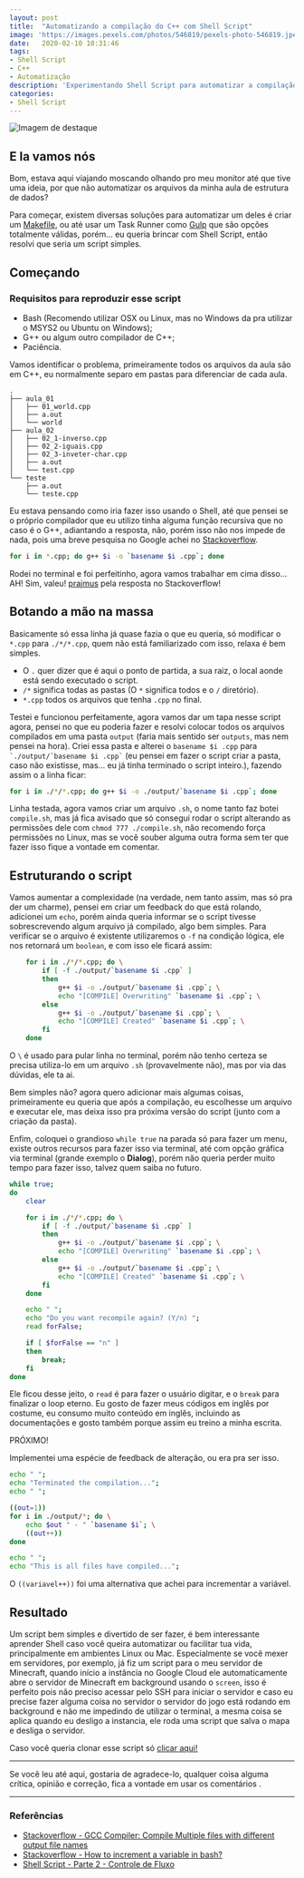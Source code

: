 ```yaml
---
layout: post
title:  "Automatizando a compilação do C++ com Shell Script"
image: 'https://images.pexels.com/photos/546819/pexels-photo-546819.jpeg?auto=compress&cs=tinysrgb&dpr=3&h=750&w=720'
date:   2020-02-10 10:31:46
tags:
- Shell Script
- C++
- Automatização
description: 'Experimentando Shell Script para automatizar a compilação de múltiplos arquivos C++'
categories:
- Shell Script
---
```

<img src="https://images.pexels.com/photos/546819/pexels-photo-546819.jpeg?auto=compress&cs=tinysrgb&dpr=3&h=750&w=720" alt="Imagem de destaque">

## E la vamos nós

Bom, estava aqui viajando moscando olhando pro meu monitor até que tive uma ideia, por que não automatizar os arquivos da minha aula de estrutura de dados?

Para começar, existem diversas soluções para automatizar um deles é criar um [Makefile](https://pt.wikibooks.org/wiki/Programar_em_C/Makefiles), ou até usar um Task Runner como [Gulp](https://gulpjs.com/) que são opções totalmente válidas, porém... eu queria brincar com Shell Script, então resolvi que seria um script simples.

## Começando

### Requisitos para reproduzir esse script
- Bash (Recomendo utilizar OSX ou Linux, mas no Windows da pra utilizar o MSYS2 ou Ubuntu on Windows);
- G++ ou algum outro compilador de C++;
- Paciência.

Vamos identificar o problema, primeiramente todos os arquivos da aula são em C++, eu normalmente separo em pastas para diferenciar de cada aula.

```
.
├── aula_01
│   ├── 01_world.cpp
│   ├── a.out
│   └── world
├── aula_02
│   ├── 02_1-inverso.cpp
│   ├── 02_2-iguais.cpp
│   ├── 02_3-inveter-char.cpp
│   ├── a.out
│   └── test.cpp
└── teste
    ├── a.out
    └── teste.cpp

```
Eu estava pensando como iria fazer isso usando o Shell, até que pensei se o próprio compilador que eu utilizo tinha alguma função recursiva que no caso é o G++, adiantando a resposta, não, porém isso não nos impede de nada, pois uma breve pesquisa no Google achei no [Stackoverflow](https://stackoverflow.com/questions/28345292/gcc-compiler-compile-multiple-files-with-different-output-file-names).

```sh
for i in *.cpp; do g++ $i -o `basename $i .cpp`; done
```

Rodei no terminal e foi perfeitinho, agora vamos trabalhar em cima disso... AH! Sim, valeu! [prajmus](https://stackoverflow.com/users/1170333/prajmus) pela resposta no Stackoverflow!

## Botando a mão na massa

Basicamente só essa linha já quase fazia o que eu queria, só modificar o `*.cpp` para `./*/*.cpp`, quem não está familiarizado com isso, relaxa é bem simples.

- O `.` quer dizer que é aqui o ponto de partida, a sua raiz, o local aonde está sendo executado o script.
- `/*` significa todas as pastas (O `*` significa todos e o `/` diretório).
- `*.cpp` todos os arquivos que tenha `.cpp` no final.

Testei e funcionou perfeitamente, agora vamos dar um tapa nesse script agora, pensei no que eu poderia fazer e resolvi colocar todos os arquivos compilados em uma pasta `output` (faria mais sentido ser `outputs`, mas nem pensei na hora). Criei essa pasta e alterei o `basename $i .cpp` para ``` `./output/`basename $i .cpp` ``` (eu pensei em fazer o script criar a pasta, caso não existisse, mas... eu já tinha terminado o script inteiro.), fazendo assim o a linha ficar: 

```sh
for i in ./*/*.cpp; do g++ $i -o ./output/`basename $i .cpp`; done
```

Linha testada, agora vamos criar um arquivo `.sh`, o nome tanto faz botei `compile.sh`, mas já fica avisado que só consegui rodar o script alterando as permissões dele com `chmod 777 ./compile.sh`, não recomendo força permissões no Linux, mas se você souber alguma outra forma sem ter que fazer isso fique a vontade em comentar.

## Estruturando o script

Vamos aumentar a complexidade (na verdade, nem tanto assim, mas só pra der um charme), pensei em criar um feedback do que está rolando, adicionei um `echo`, porém ainda queria informar se o script tivesse sobrescrevendo algum arquivo já compilado, algo bem simples. Para verificar se o arquivo é existente utilizaremos o `-f` na condição lógica, ele nos retornará um `boolean`, e com isso ele ficará assim:

```sh
    for i in ./*/*.cpp; do \
        if [ -f ./output/`basename $i .cpp` ] 
        then
            g++ $i -o ./output/`basename $i .cpp`; \
            echo "[COMPILE] Overwriting" `basename $i .cpp`; \
        else
            g++ $i -o ./output/`basename $i .cpp`; \
            echo "[COMPILE] Created" `basename $i .cpp`; \
        fi
    done
```
O `\` é usado para pular linha no terminal, porém não tenho certeza se precisa utiliza-lo em um arquivo `.sh` (provavelmente não), mas por via das dúvidas, ele ta ai.

Bem simples não? agora quero adicionar mais algumas coisas, primeiramente eu queria que após a compilação, eu escolhesse um arquivo e executar ele, mas deixa isso pra próxima versão do script (junto com a criação da pasta).

Enfim, coloquei o grandioso `while true` na parada só para fazer um menu, existe outros recursos para fazer isso via terminal, até com opção gráfica via terminal (grande exemplo o **Dialog**), porém não queria perder muito tempo para fazer isso, talvez quem saiba no futuro.
```sh
while true;
do
    clear

    for i in ./*/*.cpp; do \
        if [ -f ./output/`basename $i .cpp` ] 
        then
            g++ $i -o ./output/`basename $i .cpp`; \
            echo "[COMPILE] Overwriting" `basename $i .cpp`; \
        else
            g++ $i -o ./output/`basename $i .cpp`; \
            echo "[COMPILE] Created" `basename $i .cpp`; \
        fi
    done

    echo " ";
    echo "Do you want recompile again? (Y/n) ";
    read forFalse;

    if [ $forFalse == "n" ]
    then
        break;
    fi
done
```

Ele ficou desse jeito, o `read` é para fazer o usuário digitar, e o `break` para finalizar o loop eterno. Eu gosto de fazer meus códigos em inglês por costume, eu consumo muito conteúdo em inglês, incluindo as documentações e gosto também porque assim eu treino a minha escrita.

PRÓXIMO!

Implementei uma espécie de feedback de alteração, ou era pra ser isso.

```sh
echo " ";
echo "Terminated the compilation...";
echo " ";

((out=1))
for i in ./output/*; do \
    echo $out " - " `basename $i`; \
    ((out++))
done

echo " ";
echo "This is all files have compiled...";
```

O `((variavel++))` foi uma alternativa que achei para incrementar a variável.

## Resultado 

<span class="embed-center"><script id="asciicast-305018" src="https://asciinema.org/a/305018.js" async></script></span>

Um script bem simples e divertido de ser fazer, é bem interessante aprender Shell caso você queira automatizar ou facilitar tua vida, principalmente em ambientes Linux ou Mac. 
Especialmente se você mexer em servidores, por exemplo, já fiz um script para o meu servidor de Minecraft, quando início a instância no Google Cloud ele automaticamente abre o servidor de Minecraft em background usando o `screen`, isso é perfeito pois não preciso acessar pelo SSH para iniciar o servidor e caso eu precise fazer alguma coisa no servidor o servidor do jogo está rodando em background e não me impedindo de utilizar o terminal, a mesma coisa se aplica quando eu desligo a instancia, ele roda uma script que salva o mapa e desliga o servidor.

Caso você queria clonar esse script só [clicar aqui!](https://gist.github.com/MGMAdvance/c857c53815a8957b14118ae7fd4c08fe)

***

Se você leu até aqui, gostaria de agradece-lo, qualquer coisa alguma crítica, opinião e correção, fica a vontade em usar os comentários .

***

### Referências
- [Stackoverflow - GCC Compiler: Compile Multiple files with different output file names](https://stackoverflow.com/questions/28345292/gcc-compiler-compile-multiple-files-with-different-output-file-names)
- [Stackoverflow - How to increment a variable in bash?](https://askubuntu.com/questions/385528/how-to-increment-a-variable-in-bash)
- [Shell Script - Parte 2 - Controle de Fluxo](http://blog.evaldojunior.com.br/aulas/blog/shell%20script/2011/05/08/shell-script-parte-2-controle-de-fluxo.html)